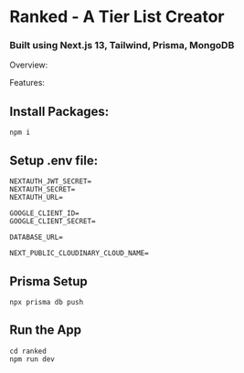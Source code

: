 # Ranked - A Tier List Creator

### Built using Next.js 13, Tailwind, Prisma, MongoDB

Overview: 

Features:

## Install Packages: 
```npm i```

## Setup .env file:
```
NEXTAUTH_JWT_SECRET=
NEXTAUTH_SECRET=
NEXTAUTH_URL=

GOOGLE_CLIENT_ID=
GOOGLE_CLIENT_SECRET=

DATABASE_URL=

NEXT_PUBLIC_CLOUDINARY_CLOUD_NAME=
```

## Prisma Setup
```
npx prisma db push
```

## Run the App
```
cd ranked
npm run dev

```
